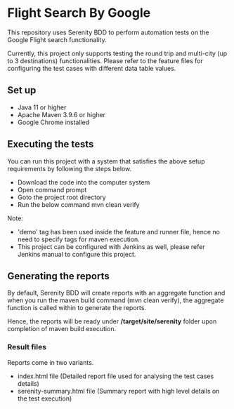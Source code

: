 # Flight Search By Google
This repository uses Serenity BDD to perform automation tests on the Google Flight search functionality.

Currently, this project only supports testing the round trip and multi-city (up to 3 destinations) functionalities.
Please refer to the feature files for configuring the test cases with different data table values.

## Set up ##

* Java 11 or higher
* Apache Maven 3.9.6 or higher
* Google Chrome installed

## Executing the tests ##

You can run this project with a system that satisfies the above setup requirements by following the steps below.

* Download the code into the computer system
* Open command prompt
* Goto the project root directory
* Run the below command
  mvn clean verify

Note: 
* 'demo' tag has been used inside the feature and runner file, hence no need to specify tags for maven execution. 
* This project can be configured with Jenkins as well, please refer Jenkins manual to configure this project.

## Generating the reports ##

By default, Serenity BDD will create reports with an aggregate function and when you run the maven build command (mvn clean verify), the aggregate function is called within to generate the reports.

Hence, the reports will be ready under **/target/site/serenity** folder upon completion of maven build execution.

### Result files ###

Reports come in two variants.

* index.html file (Detailed report file used for analysing the test cases details)
* serenity-summary.html file (Summary report with high level details on the test execution)
  
